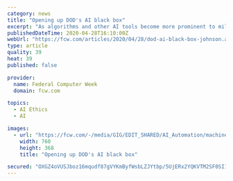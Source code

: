 ```yaml
---
category: news
title: "Opening up DOD's AI black box"
excerpt: "As algorithms and other AI tools become more prominent to military operations, researchers are studying better ways to visualize and communicate their decision-making."
publishedDateTime: 2020-04-28T16:10:00Z
webUrl: "https://fcw.com/articles/2020/04/28/dod-ai-black-box-johnson.aspx"
type: article
quality: 39
heat: 39
published: false

provider:
  name: Federal Computer Week
  domain: fcw.com

topics:
  - AI Ethics
  - AI

images:
  - url: "https://fcw.com/-/media/GIG/EDIT_SHARED/AI_Automation/machinelearning.png"
    width: 760
    height: 368
    title: "Opening up DOD's AI black box"

secured: "OXGZ4oVUSJboz16mqudf87gVYKmByfWsbLZJYtbp/5UjERx2YQKVTM2SF0SI1gIshtCZzh9ASmTsDz4u59UZqPmNC1XcQsOwwQbeQB+iT3I5LYnX+TEi9f+aGtxn9y1IkZl1p9RgeLlXF6N8ZcDNrbcf00NaQjFWRoon1FLXcPEinGViVEW7J8FXMTjyYFxa+aJpt4hKIsKkNlOYYB0sobINI4en8pNz5q7e6WAtkNIOXqI4Rm8eIz2qLcTQIzXIOBpg7CYV49B+o8PIfIz1po4v3FGalidPQUIkpa+275/SNtBcg2GDrmD27js3gfI/;tyJQwCDa/AYdohMawcXoLQ=="
---
```


